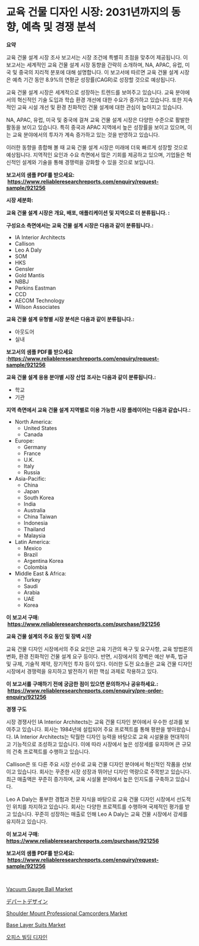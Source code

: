 <p><h1>교육 건물 디자인 시장: 2031년까지의 동향, 예측 및 경쟁 분석</h1></p><p><strong>요약</strong></p>
<p><p>교육 건물 설계 시장 조사 보고서는 시장 조건에 특별히 초점을 맞추어 제공됩니다. 이 보고서는 세계적인 교육 건물 설계 시장 동향을 간략히 소개하며, NA, APAC, 유럽, 미국 및 중국의 지리적 분포에 대해 설명합니다. 이 보고서에 따르면 교육 건물 설계 시장은 예측 기간 동안 8.9%의 연평균 성장률(CAGR)로 성장할 것으로 예상됩니다.</p><p>교육 건물 설계 시장은 세계적으로 성장하는 트렌드를 보여주고 있습니다. 교육 분야에서의 혁신적인 기술 도입과 학습 환경 개선에 대한 수요가 증가하고 있습니다. 또한 지속적인 교육 시설 개선 및 환경 친화적인 건물 설계에 대한 관심이 높아지고 있습니다.</p><p>NA, APAC, 유럽, 미국 및 중국에 걸쳐 교육 건물 설계 시장은 다양한 수준으로 활발한 활동을 보이고 있습니다. 특히 중국과 APAC 지역에서 높은 성장률을 보이고 있으며, 이는 교육 분야에서의 투자가 계속 증가하고 있는 것을 반영하고 있습니다.</p><p>이러한 동향을 종합해 볼 때 교육 건물 설계 시장은 미래에 더욱 빠르게 성장할 것으로 예상됩니다. 지역적인 요인과 수요 측면에서 많은 기회를 제공하고 있으며, 기업들은 혁신적인 설계와 기술을 통해 경쟁력을 강화할 수 있을 것으로 보입니다.</p></p>
<p><strong>보고서의 샘플 PDF를 받으세요: &nbsp;<a href="https://www.reliableresearchreports.com/enquiry/request-sample/921256">https://www.reliableresearchreports.com/enquiry/request-sample/921256</a></strong></p>
<p><strong>시장 세분화:</strong></p>
<p><strong> 교육 건물 설계 시장은 개요, 배포, 애플리케이션 및 지역으로 더 분류됩니다. :</strong></p>
<p><strong>구성요소 측면에서는 교육 건물 설계 시장은 다음과 같이 분류됩니다.:</strong></p>
<p><ul><li>IA Interior Architects</li><li>Callison</li><li>Leo A Daly</li><li>SOM</li><li>HKS</li><li>Gensler</li><li>Gold Mantis</li><li>NBBJ</li><li>Perkins Eastman</li><li>CCD</li><li>AECOM Technology</li><li>Wilson Associates</li></ul></p>
<p><strong> 교육 건물 설계 유형별 시장 분석은 다음과 같이 분류됩니다.:</strong></p>
<p><ul><li>아웃도어</li><li>실내</li></ul></p>
<p><strong>보고서의 샘플 PDF를 받으세요 :<a href="https://www.reliableresearchreports.com/enquiry/request-sample/921256">https://www.reliableresearchreports.com/enquiry/request-sample/921256</a></strong></p>
<p><strong> 교육 건물 설계 응용 분야별 시장 산업 조사는 다음과 같이 분류됩니다.:</strong></p>
<p><ul><li>학교</li><li>기관</li></ul></p>
<p><strong>지역 측면에서 교육 건물 설계 지역별로 이용 가능한 시장 플레이어는 다음과 같습니다.:</strong></p>
<p><ul>
    <li>
        North America:
        <ul>
            <li>United States</li>
            <li>Canada</li>
        </ul>
    </li>
    <li>
        Europe:
        <ul>
            <li>Germany</li>
            <li>France</li>
            <li>U.K.</li>
            <li>Italy</li>
            <li>Russia</li>
        </ul>
    </li>
    <li>
        Asia-Pacific:
        <ul>
            <li>China</li>
            <li>Japan</li>
            <li>South Korea</li>
            <li>India</li>
            <li>Australia</li>
            <li>China Taiwan</li>
            <li>Indonesia</li>
            <li>Thailand</li>
            <li>Malaysia</li>
        </ul>
    </li>
    <li>
        Latin America:
        <ul>
            <li>Mexico</li>
            <li>Brazil</li>
            <li>Argentina Korea</li>
            <li>Colombia</li>
        </ul>
    </li>
    <li>
        Middle East & Africa:
        <ul>
            <li>Turkey</li>
            <li>Saudi</li>
            <li>Arabia</li>
            <li>UAE</li>
            <li>Korea</li>
        </ul>
    </li>
    </ul></p>
<p><strong>이 보고서 구매: &nbsp;<a href="https://www.reliableresearchreports.com/purchase/921256">https://www.reliableresearchreports.com/purchase/921256</a></strong></p>
<p><strong>교육 건물 설계의 주요 동인 및 장벽 시장</strong></p>
<p><p>교육 건물 디자인 시장에서의 주요 요인은 교육 기관의 욕구 및 요구사항, 교육 방법론의 변화, 환경 친화적인 건물 설계 요구 등이다. 반면, 시장에서의 장벽은 예산 부족, 법규 및 규제, 기술적 제약, 장기적인 투자 등이 있다. 이러한 도전 요소들은 교육 건물 디자인 시장에서 경쟁력을 유지하고 발전하기 위한 핵심 과제로 작용하고 있다.</p></p>
<p><strong>이 보고서를 구매하기 전에 궁금한 점이 있으면 문의하거나 공유하세요.: &nbsp;<a href="https://www.reliableresearchreports.com/enquiry/pre-order-enquiry/921256">https://www.reliableresearchreports.com/enquiry/pre-order-enquiry/921256</a></strong></p>
<p><strong>경쟁 구도</strong></p>
<p><p>시장 경쟁사인 IA Interior Architects는 교육 건물 디자인 분야에서 우수한 성과를 보여주고 있습니다. 회사는 1984년에 설립되어 주요 프로젝트를 통해 평판을 쌓아왔습니다. IA Interior Architects는 탁월한 디자인 능력을 바탕으로 교육 시설물을 현대적이고 기능적으로 조성하고 있습니다. 이에 따라 시장에서 높은 성장세를 유지하며 큰 규모의 건축 프로젝트를 수행하고 있습니다.</p><p>Callison은 또 다른 주요 시장 선수로 교육 건물 디자인 분야에서 혁신적인 작품을 선보이고 있습니다. 회사는 꾸준한 시장 성장과 뛰어난 디자인 역량으로 주목받고 있습니다. 최근 매출액은 꾸준히 증가하며, 교육 시설물 분야에서 높은 인지도를 구축하고 있습니다.</p><p>Leo A Daly는 풍부한 경험과 전문 지식을 바탕으로 교육 건물 디자인 시장에서 선도적인 위치를 차지하고 있습니다. 회사는 다양한 프로젝트를 수행하며 국제적인 평가를 받고 있습니다. 꾸준히 성장하는 매출로 인해 Leo A Daly는 교육 건물 시장에서 강세를 유지하고 있습니다.</p></p>
<p><strong>이 보고서 구매: &nbsp; <a href="https://www.reliableresearchreports.com/purchase/921256">https://www.reliableresearchreports.com/purchase/921256</a></strong></p>
<p><strong>보고서의 샘플 PDF를 받으세요: &nbsp;<a href="https://www.reliableresearchreports.com/enquiry/request-sample/921256">https://www.reliableresearchreports.com/enquiry/request-sample/921256</a></strong><strong></strong></p>
<p>&nbsp;</p>
<p><p><a href="https://github.com/marloy8/Market-Research-Report-List-3/blob/main/vacuum-gauge-ball-market.md">Vacuum Gauge Ball Market</a></p><p><a href="https://github.com/mohamedbakry57/Market-Research-Report-List-2/blob/main/6177916182081.md">デパートデザイン</a></p><p><a href="https://github.com/WillieWoodard/Market-Research-Report-List-3/blob/main/shoulder-mount-professional-camcorders-market.md">Shoulder Mount Professional Camcorders Market</a></p><p><a href="https://issuu.com/reportprime-2/docs/base-layer-suits-market-size-2030.pptx">Base Layer Suits Market</a></p><p><a href="https://github.com/laholand/Market-Research-Report-List-2/blob/main/2966022182077.md">오피스 빌딩 디자인</a></p></p>